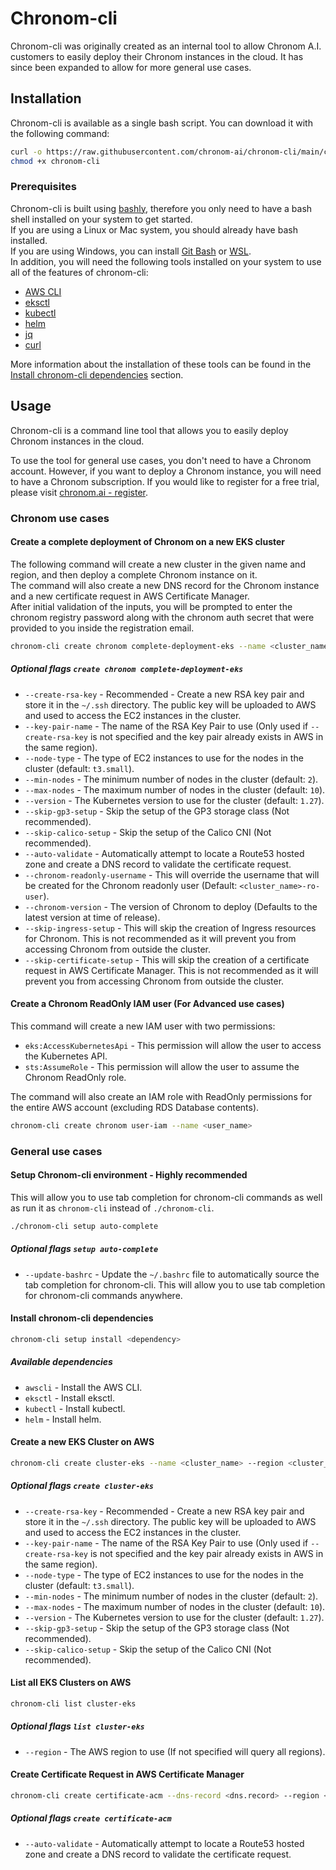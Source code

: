 # Chronom-cli

Chronom-cli was originally created as an internal tool to allow Chronom A.I. customers to easily deploy their Chronom instances in the cloud.
It has since been expanded to allow for more general use cases.

## Installation

Chronom-cli is available as a single bash script. You can download it with the following command:

```bash
curl -o https://raw.githubusercontent.com/chronom-ai/chronom-cli/main/chronom-cli
chmod +x chronom-cli
```

### Prerequisites

Chronom-cli is built using [bashly](https://bashly.dannyb.co/), therefore you only need to have a bash shell installed on your system to get started.  
If you are using a Linux or Mac system, you should already have bash installed.  
If you are using Windows, you can install [Git Bash](https://git-scm.com/downloads) or [WSL](https://docs.microsoft.com/en-us/windows/wsl/install-win10).  
In addition, you will need the following tools installed on your system to use all of the features of chronom-cli:

- [AWS CLI](https://docs.aws.amazon.com/cli/latest/userguide/install-cliv2.html)
- [eksctl](https://docs.aws.amazon.com/eks/latest/userguide/eksctl.html)
- [kubectl](https://kubernetes.io/docs/tasks/tools/)
- [helm](https://helm.sh/docs/intro/install/)
- [jq](https://stedolan.github.io/jq/download/)
- [curl](https://curl.se/download.html)

More information about the installation of these tools can be found in the [Install chronom-cli dependencies](#install-chronom-cli-dependencies) section.

## Usage

Chronom-cli is a command line tool that allows you to easily deploy Chronom instances in the cloud.

To use the tool for general use cases, you don't need to have a Chronom account. However, if you want to deploy a Chronom instance, you will need to have a Chronom subscription. If you would like to register for a free trial, please visit [chronom.ai - register](https://chronom.ai/#contact).

### Chronom use cases

#### Create a complete deployment of Chronom on a new EKS cluster

The following command will create a new cluster in the given name and region, and then deploy a complete Chronom instance on it.  
The command will also create a new DNS record for the Chronom instance and a new certificate request in AWS Certificate Manager.  
After initial validation of the inputs, you will be prompted to enter the chronom registry password along with the chronom auth secret that were provided to you inside the registration email.

```bash
chronom-cli create chronom complete-deployment-eks --name <cluster_name> --region <cluster_region> --dns-record <chronom_dns_record> --chronom-registry-username <chronom_registry_username> --chronom-auth-id <chronom_auth_id>
```

##### Optional flags `create chronom complete-deployment-eks`

- `--create-rsa-key` - Recommended - Create a new RSA key pair and store it in the `~/.ssh` directory. The public key will be uploaded to AWS and used to access the EC2 instances in the cluster.
- `--key-pair-name` - The name of the RSA Key Pair to use (Only used if `--create-rsa-key` is not specified and the key pair already exists in AWS in the same region).
- `--node-type` - The type of EC2 instances to use for the nodes in the cluster (default: `t3.small`).
- `--min-nodes` - The minimum number of nodes in the cluster (default: `2`).
- `--max-nodes` - The maximum number of nodes in the cluster (default: `10`).
- `--version` - The Kubernetes version to use for the cluster (default: `1.27`).
- `--skip-gp3-setup` - Skip the setup of the GP3 storage class (Not recommended).
- `--skip-calico-setup` - Skip the setup of the Calico CNI (Not recommended).
- `--auto-validate` - Automatically attempt to locate a Route53 hosted zone and create a DNS record to validate the certificate request.
- `--chronom-readonly-username` - This will override the username that will be created for the Chronom readonly user (Default: `<cluster_name>-ro-user`).
- `--chronom-version` - The version of Chronom to deploy (Defaults to the latest version at time of release).
- `--skip-ingress-setup` - This will skip the creation of Ingress resources for Chronom. This is not recommended as it will prevent you from accessing Chronom from outside the cluster.
- `--skip-certificate-setup` - This will skip the creation of a certificate request in AWS Certificate Manager. This is not recommended as it will prevent you from accessing Chronom from outside the cluster.

#### Create a Chronom ReadOnly IAM user (For Advanced use cases)

This command will create a new IAM user with two permissions:

- `eks:AccessKubernetesApi` - This permission will allow the user to access the Kubernetes API.
- `sts:AssumeRole` - This permission will allow the user to assume the Chronom ReadOnly role.

The command will also create an IAM role with ReadOnly permissions for the entire AWS account (excluding RDS Database contents).

```bash
chronom-cli create chronom user-iam --name <user_name>
```

### General use cases

#### Setup Chronom-cli environment - Highly recommended

This will allow you to use tab completion for chronom-cli commands as well as run it as `chronom-cli` instead of `./chronom-cli`.

```bash
./chronom-cli setup auto-complete
```

##### Optional flags `setup auto-complete`

- `--update-bashrc` - Update the `~/.bashrc` file to automatically source the tab completion for chronom-cli. This will allow you to use tab completion for chronom-cli commands anywhere.

#### Install chronom-cli dependencies

```bash
chronom-cli setup install <dependency>
```

##### Available dependencies

- `awscli` - Install the AWS CLI.
- `eksctl` - Install eksctl.
- `kubectl` - Install kubectl.
- `helm` - Install helm.

#### Create a new EKS Cluster on AWS

```bash
chronom-cli create cluster-eks --name <cluster_name> --region <cluster_region>
```

##### Optional flags `create cluster-eks`

- `--create-rsa-key` - Recommended - Create a new RSA key pair and store it in the `~/.ssh` directory. The public key will be uploaded to AWS and used to access the EC2 instances in the cluster.
- `--key-pair-name` - The name of the RSA Key Pair to use (Only used if `--create-rsa-key` is not specified and the key pair already exists in AWS in the same region).
- `--node-type` - The type of EC2 instances to use for the nodes in the cluster (default: `t3.small`).
- `--min-nodes` - The minimum number of nodes in the cluster (default: `2`).
- `--max-nodes` - The maximum number of nodes in the cluster (default: `10`).
- `--version` - The Kubernetes version to use for the cluster (default: `1.27`).
- `--skip-gp3-setup` - Skip the setup of the GP3 storage class (Not recommended).
- `--skip-calico-setup` - Skip the setup of the Calico CNI (Not recommended).

#### List all EKS Clusters on AWS

```bash
chronom-cli list cluster-eks
```

##### Optional flags `list cluster-eks`

- `--region` - The AWS region to use (If not specified will query all regions).

#### Create Certificate Request in AWS Certificate Manager

```bash
chronom-cli create certificate-acm --dns-record <dns.record> --region <region>
```

##### Optional flags `create certificate-acm`

- `--auto-validate` - Automatically attempt to locate a Route53 hosted zone and create a DNS record to validate the certificate request.
